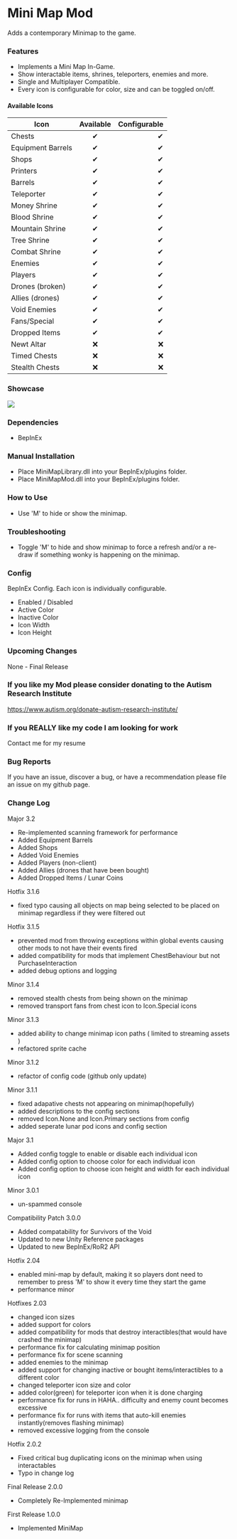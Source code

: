 ﻿# Mini Map Mod
Adds a contemporary Minimap to the game.

### Features

- Implements a Mini Map In-Game.
- Show interactable items, shrines, teleporters, enemies and more.
- Single and Multiplayer Compatible.
- Every icon is configurable for color, size and can be toggled on/off.

#### Available Icons
| Icon     |      Available     |  Configurable |
|----------|:-------------:|------:|
| Chests | ✔ | ✔ |
| Equipment Barrels | ✔ | ✔ |
| Shops | ✔ | ✔ |
| Printers | ✔ | ✔ |
| Barrels | ✔ | ✔ |
| Teleporter | ✔ | ✔ |
| Money Shrine | ✔ | ✔ |
| Blood Shrine | ✔ | ✔ |
| Mountain Shrine | ✔ | ✔ |
| Tree Shrine | ✔ | ✔ |
| Combat Shrine | ✔ | ✔ |
| Enemies | ✔ | ✔ |
| Players | ✔ | ✔ |
| Drones (broken) | ✔ | ✔ |
| Allies (drones) | ✔ | ✔ |
| Void Enemies | ✔ | ✔ |
| Fans/Special | ✔ | ✔ |
| Dropped Items | ✔ | ✔ |
| Newt Altar | ❌ | ❌ |
| Timed Chests | ❌ | ❌ |
| Stealth Chests | ❌ | ❌ |

### Showcase

![](https://i.imgur.com/f4VwvNF.jpg)
	
### Dependencies
- BepInEx

### Manual Installation
- Place MiniMapLibrary.dll into your BepInEx/plugins folder.
- Place MiniMapMod.dll into your BepInEx/plugins folder.

### How to Use
- Use 'M' to hide or show the minimap. 

### Troubleshooting
- Toggle 'M' to hide and show minimap to force a refresh and/or a re-draw if something wonky is happening on the minimap.

### Config
BepInEx Config. Each icon is individually configurable.
- Enabled / Disabled
- Active Color
- Inactive Color
- Icon Width
- Icon Height

### Upcoming Changes
None - Final Release

### If you like my Mod please consider donating to the Autism Research Institute 
https://www.autism.org/donate-autism-research-institute/

### If you REALLY like my code I am looking for work
Contact me for my resume

### Bug Reports
If you have an issue, discover a bug, or have a recommendation please file an issue on my github page.

### Change Log
Major 3.2
- Re-implemented scanning framework for performance
- Added Equipment Barrels
- Added Shops
- Added Void Enemies
- Added Players (non-client)
- Added Allies (drones that have been bought)
- Added Dropped Items / Lunar Coins

Hotfix 3.1.6
- fixed typo causing all objects on map being selected to be placed on minimap regardless if they were filtered out

Hotfix 3.1.5
- prevented mod from throwing exceptions within global events causing other mods to not have their events fired
- added compatibility for mods that implement ChestBehaviour but not PurchaseInteraction
- added debug options and logging

Minor 3.1.4
- removed stealth chests from being shown on the minimap
- removed transport fans from chest icon to Icon.Special icons

Minor 3.1.3
- added ability to change minimap icon paths ( limited to streaming assets )
- refactored sprite cache

Minor 3.1.2
- refactor of config code (github only update)

Minor 3.1.1
- fixed adapative chests not appearing on minimap(hopefully)
- added descriptions to the config sections
- removed Icon.None and Icon.Primary sections from config
- added seperate lunar pod icons and config section

Major 3.1
- Added config toggle to enable or disable each individual icon
- Added config option to choose color for each individual icon
- Added config option to choose icon height and width for each individual icon

Minor 3.0.1
- un-spammed console

Compatibility Patch 3.0.0  
- Added compatability for Survivors of the Void
- Updated to new Unity Reference packages
- Updated to new BepInEx/RoR2 API

Hotfix 2.04
- enabled mini-map by default, making it so players dont need to remember to press 'M' to show it every time they start the game
- performance minor

Hotfixes 2.03
- changed icon sizes
- added support for colors
- added compatibility for mods that destroy interactibles(that would have crashed the minimap)
- performance fix for calculating minimap position
- performance fix for scene scanning
- added enemies to the minimap
- added support for changing inactive or bought items/interactibles to a different color
- changed teleporter icon size and color
- added color(green) for teleporter icon when it is done charging
- performance fix for runs in HAHA.. difficulty and enemy count becomes excessive
- performance fix for runs with items that auto-kill enemies instantly(removes flashing minimap)
- removed excessive logging from the console

Hotfix 2.0.2
- Fixed critical bug duplicating icons on the minimap when using interactables
- Typo in change log

Final Release 2.0.0
- Completely Re-Implemented minimap  

First Release 1.0.0
- Implemented MiniMap
